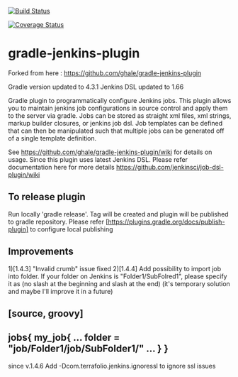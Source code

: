 [![Build Status](https://travis-ci.org/crc83/gradle-jenkins-plugin.svg?branch=master)](https://travis-ci.org/crc83/gradle-jenkins-plugin.svg?branch=master)


[![Coverage Status](https://coveralls.io/repos/github/crc83/gradle-jenkins-plugin/badge.svg?branch=master)](https://coveralls.io/github/crc83/gradle-jenkins-plugin?branch=master)

gradle-jenkins-plugin
=====================

Forked from here : https://github.com/ghale/gradle-jenkins-plugin

Gradle version updated to 4.3.1
Jenkins DSL updated to 1.66

Gradle plugin to programmatically configure Jenkins jobs.  This plugin allows you to maintain jenkins job configurations in source control and apply them to the server via gradle.  Jobs can be stored as straight xml files, xml strings, markup builder closures, or jenkins job dsl.  Job templates can be defined that can then be manipulated such that multiple jobs can be generated off of a single template definition.

See https://github.com/ghale/gradle-jenkins-plugin/wiki for details on usage.
Since this plugin uses latest Jenkins DSL. Please refer documentation here for more details https://github.com/jenkinsci/job-dsl-plugin/wiki

To release plugin
----------------------
Run locally 'gradle release'.
Tag will be created and plugin will be published to gradle repository.
Please refer [https://plugins.gradle.org/docs/publish-plugin] to configure local publishing

Improvements
----------------------
1)[1.4.3] "Invalid crumb" issue fixed
2)[1.4.4] Add possibility to import job into folder. If your folder on Jenkins is "Folder1/SubFolred1", please specify it as
(no slash at the beginning and slash at the end) 
(it's temporary solution and maybe I'll improve it in a future)

[source, groovy]
----
jobs{
	my_job{
		...
		folder = "job/Folder1/job/SubFolder1/"
		...
	}
}
-----

since v.1.4.6
Add -Dcom.terrafolio.jenkins.ignoressl to ignore ssl issues